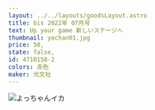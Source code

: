 ```yaml
---
layout: ../../layouts/goodsLayout.astro
title: bis 2022年 07月号
text: Up your game 新しいステージへ
thumbnail: yochan01.jpg
price: 50,
state: false,
id: 4710158-2
colors: 赤色
maker: 光文社
---
```


![よっちゃんイカ](/images/yochan01.jpg)
